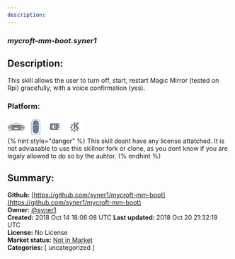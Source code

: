 ```yaml
---
description: 
---
```


### _mycroft-mm-boot.syner1_  
## Description:  
This skill allows the user to turn off, start, restart Magic Mirror (tested on Rpi) gracefully, with a voice confirmation (yes).  
  
  
### Platform:  
 ![Mark I](../.gitbook/assets/mark-1-icon.png)  ![Mark II](../.gitbook/assets/mark-2-icon.png)  ![Picroft](../.gitbook/assets/picroft-icon.png)  ![plasmoid](../.gitbook/assets/kde.png)   
{% hint style="danger" %}
This skill dosnt have any license attatched. It is not adviasable to use this skillnor fork or clone, as you dont know if you are legaly allowed to do so by the auhtor.
{% endhint %}
  
## Summary:  
**Github:** [https://github.com/syner1/mycroft-mm-boot](https://github.com/syner1/mycroft-mm-boot)  
**Owner:** [@syner1](https://github.com/syner1)  
**Created:** 2018 Oct 14 18:06:08 UTC  **Last updated:** 2018 Oct 20 21:32:19 UTC  
**License:** No License  
**Market status:** [Not in Market](https://market.mycroft.ai/skill/)  
**Categories:** [ uncategorized ]   
